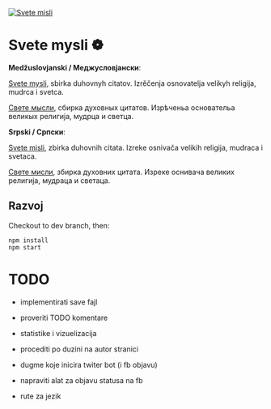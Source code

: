 [![Svete misli](https://raw.githubusercontent.com/svetemysli/svetemysli.github.io/master/icon-192x192.png)](https://svetemysli.github.io)

# Svete mysli ❁

**Medžuslovjanski / Меджусловјански**:

[Svete mysli](https://svetemysli.github.io), sbirka duhovnyh citatov. Izrěčenja osnovatelja velikyh religija, mudrca i svetca.

[Свете мысли](https://svetemysli.github.io), сбирка духовных цитатов. Изрѣченьа основательа великых религија, мудрца и светца.

**Srpski / Српски**:

[Svete misli](https://svetemysli.github.io), zbirka duhovnih citata. Izreke osnivača velikih religija, mudraca i svetaca.

[Свете мисли](https://svetemysli.github.io), збирка духовних цитата. Изреке оснивача великих религија, мудраца и светаца.

## Razvoj

Checkout to dev branch, then:

```
npm install
npm start
```

# TODO

- implementirati save fajl
- proveriti TODO komentare

- statistike i vizuelizacija
- procediti po duzini na autor stranici
- dugme koje inicira twiter bot (i fb objavu)
- napraviti alat za objavu statusa na fb
- rute za jezik

